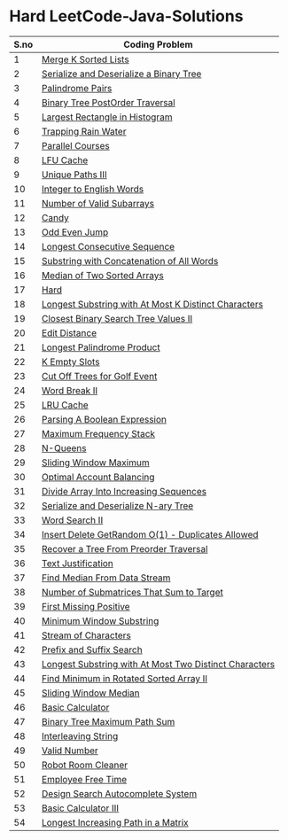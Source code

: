 # Hard LeetCode-Java-Solutions 
S.no | Coding Problem 
--- | --- 
1|[Merge K Sorted Lists](https://github.com/varunu28/LeetCode-Java-Solutions/tree/master/Hard/Merge%20K%20Sorted%20Lists.java)
2|[Serialize and Deserialize a Binary Tree](https://github.com/varunu28/LeetCode-Java-Solutions/tree/master/Hard/Serialize%20and%20Deserialize%20a%20Binary%20Tree.java)
3|[Palindrome Pairs](https://github.com/varunu28/LeetCode-Java-Solutions/tree/master/Hard/Palindrome%20Pairs.java)
4|[Binary Tree PostOrder Traversal](https://github.com/varunu28/LeetCode-Java-Solutions/tree/master/Hard/Binary%20Tree%20PostOrder%20Traversal.java)
5|[Largest Rectangle in Histogram](https://github.com/varunu28/LeetCode-Java-Solutions/tree/master/Hard/Largest%20Rectangle%20in%20Histogram.java)
6|[Trapping Rain Water](https://github.com/varunu28/LeetCode-Java-Solutions/tree/master/Hard/Trapping%20Rain%20Water.java)
7|[Parallel Courses](https://github.com/varunu28/LeetCode-Java-Solutions/tree/master/Hard/Parallel%20Courses.java)
8|[LFU Cache](https://github.com/varunu28/LeetCode-Java-Solutions/tree/master/Hard/LFU%20Cache.java)
9|[Unique Paths III](https://github.com/varunu28/LeetCode-Java-Solutions/tree/master/Hard/Unique%20Paths%20III.java)
10|[Integer to English Words](https://github.com/varunu28/LeetCode-Java-Solutions/tree/master/Hard/Integer%20to%20English%20Words.java)
11|[Number of Valid Subarrays](https://github.com/varunu28/LeetCode-Java-Solutions/tree/master/Hard/Number%20of%20Valid%20Subarrays.java)
12|[Candy](https://github.com/varunu28/LeetCode-Java-Solutions/tree/master/Hard/Candy.java)
13|[Odd Even Jump](https://github.com/varunu28/LeetCode-Java-Solutions/tree/master/Hard/Odd%20Even%20Jump.java)
14|[Longest Consecutive Sequence](https://github.com/varunu28/LeetCode-Java-Solutions/tree/master/Hard/Longest%20Consecutive%20Sequence.java)
15|[Substring with Concatenation of All Words](https://github.com/varunu28/LeetCode-Java-Solutions/tree/master/Hard/Substring%20with%20Concatenation%20of%20All%20Words.java)
16|[Median of Two Sorted Arrays](https://github.com/varunu28/LeetCode-Java-Solutions/tree/master/Hard/Median%20of%20Two%20Sorted%20Arrays.java)
17|[Hard](https://github.com/varunu28/LeetCode-Java-Solutions/tree/master/Hard/Hard.md)
18|[Longest Substring with At Most K Distinct Characters](https://github.com/varunu28/LeetCode-Java-Solutions/tree/master/Hard/Longest%20Substring%20with%20At%20Most%20K%20Distinct%20Characters.java)
19|[Closest Binary Search Tree Values II](https://github.com/varunu28/LeetCode-Java-Solutions/tree/master/Hard/Closest%20Binary%20Search%20Tree%20Values%20II.java)
20|[Edit Distance](https://github.com/varunu28/LeetCode-Java-Solutions/tree/master/Hard/Edit%20Distance.java)
21|[Longest Palindrome Product](https://github.com/varunu28/LeetCode-Java-Solutions/tree/master/Hard/Longest%20Palindrome%20Product.java)
22|[K Empty Slots](https://github.com/varunu28/LeetCode-Java-Solutions/tree/master/Hard/K%20Empty%20Slots.java)
23|[Cut Off Trees for Golf Event](https://github.com/varunu28/LeetCode-Java-Solutions/tree/master/Hard/Cut%20Off%20Trees%20for%20Golf%20Event.java)
24|[Word Break II](https://github.com/varunu28/LeetCode-Java-Solutions/tree/master/Hard/Word%20Break%20II.java)
25|[LRU Cache](https://github.com/varunu28/LeetCode-Java-Solutions/tree/master/Hard/LRU%20Cache.java)
26|[Parsing A Boolean Expression](https://github.com/varunu28/LeetCode-Java-Solutions/tree/master/Hard/Parsing%20A%20Boolean%20Expression.java)
27|[Maximum Frequency Stack](https://github.com/varunu28/LeetCode-Java-Solutions/tree/master/Hard/Maximum%20Frequency%20Stack.java)
28|[N-Queens](https://github.com/varunu28/LeetCode-Java-Solutions/tree/master/Hard/N-Queens.java)
29|[Sliding Window Maximum](https://github.com/varunu28/LeetCode-Java-Solutions/tree/master/Hard/Sliding%20Window%20Maximum.java)
30|[Optimal Account Balancing](https://github.com/varunu28/LeetCode-Java-Solutions/tree/master/Hard/Optimal%20Account%20Balancing.java)
31|[Divide Array Into Increasing Sequences](https://github.com/varunu28/LeetCode-Java-Solutions/tree/master/Hard/Divide%20Array%20Into%20Increasing%20Sequences.java)
32|[Serialize and Deserialize N-ary Tree](https://github.com/varunu28/LeetCode-Java-Solutions/tree/master/Hard/Serialize%20and%20Deserialize%20N-ary%20Tree.java)
33|[Word Search II](https://github.com/varunu28/LeetCode-Java-Solutions/tree/master/Hard/Word%20Search%20II.java)
34|[Insert Delete GetRandom O(1) - Duplicates Allowed](https://github.com/varunu28/LeetCode-Java-Solutions/tree/master/Hard/Insert%20Delete%20GetRandom%20O(1)%20-%20Duplicates%20Allowed.java)
35|[Recover a Tree From Preorder Traversal](https://github.com/varunu28/LeetCode-Java-Solutions/tree/master/Hard/Recover%20a%20Tree%20From%20Preorder%20Traversal.java)
36|[Text Justification](https://github.com/varunu28/LeetCode-Java-Solutions/tree/master/Hard/Text%20Justification.java)
37|[Find Median From Data Stream](https://github.com/varunu28/LeetCode-Java-Solutions/tree/master/Hard/Find%20Median%20From%20Data%20Stream.java)
38|[Number of Submatrices That Sum to Target](https://github.com/varunu28/LeetCode-Java-Solutions/tree/master/Hard/Number%20of%20Submatrices%20That%20Sum%20to%20Target.java)
39|[First Missing Positive](https://github.com/varunu28/LeetCode-Java-Solutions/tree/master/Hard/First%20Missing%20Positive.java)
40|[Minimum Window Substring](https://github.com/varunu28/LeetCode-Java-Solutions/tree/master/Hard/Minimum%20Window%20Substring.java)
41|[Stream of Characters](https://github.com/varunu28/LeetCode-Java-Solutions/tree/master/Hard/Stream%20of%20Characters.java)
42|[Prefix and Suffix Search](https://github.com/varunu28/LeetCode-Java-Solutions/tree/master/Hard/Prefix%20and%20Suffix%20Search.java)
43|[Longest Substring with At Most Two Distinct Characters](https://github.com/varunu28/LeetCode-Java-Solutions/tree/master/Hard/Longest%20Substring%20with%20At%20Most%20Two%20Distinct%20Characters.java)
44|[Find Minimum in Rotated Sorted Array II](https://github.com/varunu28/LeetCode-Java-Solutions/tree/master/Hard/Find%20Minimum%20in%20Rotated%20Sorted%20Array%20II.java)
45|[Sliding Window Median](https://github.com/varunu28/LeetCode-Java-Solutions/tree/master/Hard/Sliding%20Window%20Median.java)
46|[Basic Calculator](https://github.com/varunu28/LeetCode-Java-Solutions/tree/master/Hard/Basic%20Calculator.java)
47|[Binary Tree Maximum Path Sum](https://github.com/varunu28/LeetCode-Java-Solutions/tree/master/Hard/Binary%20Tree%20Maximum%20Path%20Sum.java)
48|[Interleaving String](https://github.com/varunu28/LeetCode-Java-Solutions/tree/master/Hard/Interleaving%20String.java)
49|[Valid Number](https://github.com/varunu28/LeetCode-Java-Solutions/tree/master/Hard/Valid%20Number.java)
50|[Robot Room Cleaner](https://github.com/varunu28/LeetCode-Java-Solutions/tree/master/Hard/Robot%20Room%20Cleaner.java)
51|[Employee Free Time](https://github.com/varunu28/LeetCode-Java-Solutions/tree/master/Hard/Employee%20Free%20Time.java)
52|[Design Search Autocomplete System](https://github.com/varunu28/LeetCode-Java-Solutions/tree/master/Hard/Design%20Search%20Autocomplete%20System.java)
53|[Basic Calculator III](https://github.com/varunu28/LeetCode-Java-Solutions/tree/master/Hard/Basic%20Calculator%20III.java)
54|[Longest Increasing Path in a Matrix](https://github.com/varunu28/LeetCode-Java-Solutions/tree/master/Hard/Longest%20Increasing%20Path%20in%20a%20Matrix.java)
